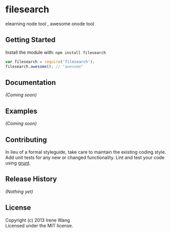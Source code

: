 # filesearch

elearning node tool , awesome onode tool

## Getting Started
Install the module with: `npm install filesearch`

```javascript
var filesearch = require('filesearch');
filesearch.awesome(); // "awesome"
```

## Documentation
_(Coming soon)_

## Examples
_(Coming soon)_

## Contributing
In lieu of a formal styleguide, take care to maintain the existing coding style. Add unit tests for any new or changed functionality. Lint and test your code using [grunt](https://github.com/gruntjs/grunt).

## Release History
_(Nothing yet)_

## License
Copyright (c) 2013 Irene Wang  
Licensed under the MIT license.
